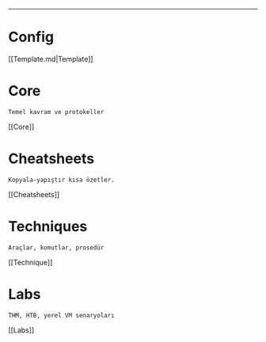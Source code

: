--- 

# Config

[[Template.md|Template]]
# Core 

	Temel kavram ve protokeller

[[Core]]

# Cheatsheets
	Kopyala-yapıştır kısa özetler.

[[Cheatsheets]]

# Techniques
	Araçlar, komutlar, prosedür

[[Technique]]

# Labs
	THM, HTB, yerel VM senaryoları

[[Labs]]






